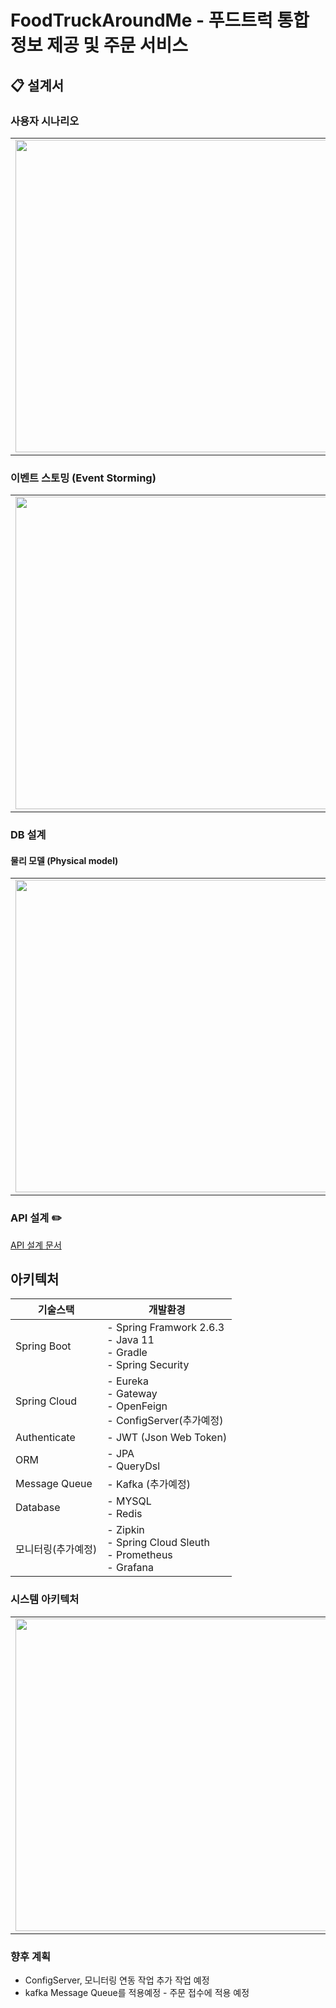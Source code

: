 <h1>
FoodTruckAroundMe - 푸드트럭 통합 정보 제공 및 주문 서비스
</h1>

## 📋 설계서

### 사용자 시나리오

<table>
    <tr>
        <td align="center">
            <img width="2395" alt="사용자시나리오_사용자중심" src="https://user-images.githubusercontent.com/44490394/168741464-e547e53d-1c10-4391-ad44-61b6a3962870.png" width="500" height="500">
        </td>
        <td align="center">
            <img width="1815" alt="사용자시나리오_점주중심" src="https://user-images.githubusercontent.com/44490394/168741637-bd2b11e3-bb2e-4abb-80d9-ca8f61af6245.png" width="500" height="500">
        </td>
    </tr>
</table>

### 이벤트 스토밍 (Event Storming)

<table>
    <tr>
        <td align="center">
            <img width="1549" alt="EventStorming" src="https://user-images.githubusercontent.com/44490394/168741007-c8dfa213-3268-4ac3-b4b5-87e76df16ea3.png" width="500" height="500">
        </td>
    </tr>
</table>

### DB 설계

#### 물리 모델 (Physical model)

<table>
    <tr>
        <td align="center">
            <img width="1289" alt="Entity설계" src="https://user-images.githubusercontent.com/44490394/168744671-78cbd70c-5d0f-438d-8887-6352dd335612.png" width="500" height="500">
        </td>
    </tr>
</table>

### API 설계 ✏️
[API 설계 문서](https://foodtruckaroundme.gitbook.io/api-reference/)

## 아키텍처
| 기술스택 | 개발환경 |
| --- | --- |
| Spring Boot | - Spring Framwork 2.6.3 </br> - Java 11 </br> - Gradle </br> - Spring Security |
| Spring Cloud | - Eureka </br> - Gateway </br> - OpenFeign </br> - ConfigServer(추가예정)|
| Authenticate | - JWT (Json Web Token) |
| ORM | - JPA </br> - QueryDsl |
| Message Queue | - Kafka (추가예정)|
| Database | - MYSQL </br> - Redis |
| 모니터링(추가예정) | - Zipkin </br> - Spring Cloud Sleuth </br> - Prometheus </br> - Grafana|

### 시스템 아키텍처

<table>
    <tr>
        <td align="center">
            <img width="2395" alt="CI:CD 파이프라인" src="https://user-images.githubusercontent.com/44490394/168752428-fbaab2e3-fd3e-4aa4-a0ae-b4b0ba967feb.png" width="500" height="500">
        </td>
        <td align="center">
            <img width="1815" alt="MicroService" src="https://user-images.githubusercontent.com/44490394/168751288-1953e812-95bf-4258-8970-abee24b3e2c2.png" width="500" height="500">
        </td>
    </tr>
</table>

### 향후 계획
- ConfigServer, 모니터링 연동 작업 추가 작업 예정
- kafka Message Queue를 적용예정 - 주문 접수에 적용 예정
